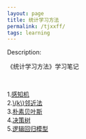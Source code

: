 ```yaml
---
layout: page
title: 统计学习方法
permalink: /tjxxff/
tags: learning
---
```


<script type="text/javascript" src="http://cdn.mathjax.org/mathjax/latest/MathJax.js?config=default"></script>

Description:

《统计学习方法》学习笔记

<br>

1.[感知机](/perceptron)    
2.[\\(k\\)邻近法](/k-nn)    
3.[朴素贝叶斯](/naive-Bayes)    
4.[决策树](/decision-tree)      
5.[逻辑回归模型](/logistic-regression)

